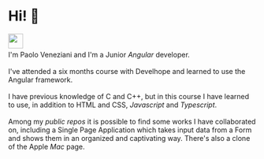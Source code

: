 # Hi!  👋

<a href="http://www.angular.io"><img src="https://cdn.icon-icons.com/icons2/2699/PNG/512/angular_logo_icon_169595.png" align="left" height="30" width="30" ></a>
<br>
<br>
I'm Paolo Veneziani and I'm a Junior *Angular* developer.
<br>
<br>
I've attended a six months course with Develhope and learned to use the Angular framework. 
<br>
<br>
I have previous knowledge of C and C++,  but in this course I have learned to use, in addition to HTML and CSS, *Javascript* and *Typescript*.
<br>
<br>
Among my *public repos* it is possible to find some works I have collaborated on, including a Single Page Application which takes input data from a Form and shows them in an organized and captivating way. There's also a clone of the Apple *Mac* page.</div>
